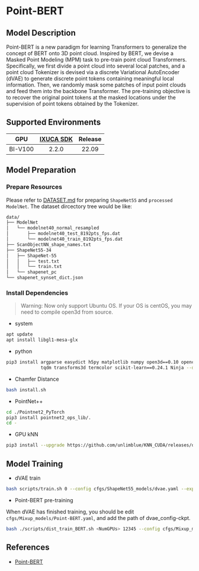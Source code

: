 # Point-BERT

## Model Description

Point-BERT is a new paradigm for learning Transformers to generalize the concept of BERT onto 3D point cloud. Inspired
by BERT, we devise a Masked Point Modeling (MPM) task to pre-train point cloud Transformers. Specifically, we first
divide a point cloud into several local patches, and a point cloud Tokenizer is devised via a discrete Variational
AutoEncoder (dVAE) to generate discrete point tokens containing meaningful local information. Then, we randomly mask
some patches of input point clouds and feed them into the backbone Transformer. The pre-training objective is to recover
the original point tokens at the masked locations under the supervision of point tokens obtained by the Tokenizer.

## Supported Environments

| GPU    | [IXUCA SDK](https://gitee.com/deep-spark/deepspark#%E5%A4%A9%E6%95%B0%E6%99%BA%E7%AE%97%E8%BD%AF%E4%BB%B6%E6%A0%88-ixuca) | Release |
| :----: | :----: | :----: |
| BI-V100 | 2.2.0     |  22.09  |

## Model Preparation

### Prepare Resources

Please refer to [DATASET.md](./DATASET.md) for preparing `ShapeNet55` and `processed ModelNet`.
The dataset dircectory tree would be like:

```bash
data/
├── ModelNet
│   └── modelnet40_normal_resampled
│       ├── modelnet40_test_8192pts_fps.dat
│       └── modelnet40_train_8192pts_fps.dat
├── ScanObjectNN_shape_names.txt
├── ShapeNet55-34
│   ├── ShapeNet-55
│   │   ├── test.txt
│   │   └── train.txt
│   └── shapenet_pc
└── shapenet_synset_dict.json
```

### Install Dependencies

> Warning: Now only support Ubuntu OS. If your OS is centOS, you may need to compile open3d from source.

* system

```bash
apt update
apt install libgl1-mesa-glx
```

* python

```bash
pip3 install argparse easydict h5py matplotlib numpy open3d==0.10 opencv-python pyyaml scipy tensorboardX timm==0.4.5 \
             tqdm transforms3d termcolor scikit-learn==0.24.1 Ninja --default-timeout=1000
```

* Chamfer Distance

```bash
bash install.sh
```

* PointNet++

```bash
cd ./Pointnet2_PyTorch
pip3 install pointnet2_ops_lib/.
cd -
```

* GPU kNN

```bash
pip3 install --upgrade https://github.com/unlimblue/KNN_CUDA/releases/download/0.2/KNN_CUDA-0.2-py3-none-any.whl
```

## Model Training

* dVAE train

```bash
bash scripts/train.sh 0 --config cfgs/ShapeNet55_models/dvae.yaml --exp_name dVAE
```

* Point-BERT pre-training

When dVAE has finished training, you should be edit `cfgs/Mixup_models/Point-BERT.yaml`, and add the path of dvae_config-ckpt.

```bash
bash ./scripts/dist_train_BERT.sh <NumGPUs> 12345 --config cfgs/Mixup_models/Point-BERT.yaml --exp_name pointBERT_pretrain --val_freq 2 
```

## References

* [Point-BERT](https://github.com/lulutang0608/Point-BERT)
